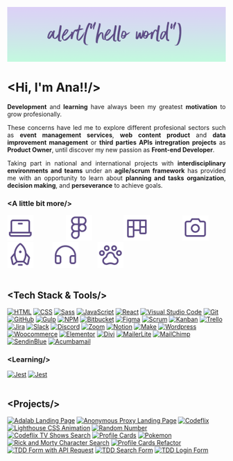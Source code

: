 ![Ana Guerra Abaroa Profile](./images/profile-banner.png)

<h1 align="justify">&lt;Hi, I'm Ana!!/&gt;</h1>
<p align="justify">
  <strong>Development</strong> and <strong>learning</strong> have always been my greatest <strong>motivation</strong> to grow
  profesionally.
</p>
<p align="justify">
  These concerns have led me to explore different profesional sectors such as
  <strong>event management services</strong>, <strong>web content product</strong> and <strong>data improvement management</strong> or <strong>third parties APIs intregration projects</strong> as <strong>Product Owner</strong>, until
  discover my new passion as <strong>Front-end Developer</strong>.
</p>
<p align="justify">
  Taking part in national and international projects with <strong>interdisciplinary environments and teams</strong> under an <strong>agile/scrum framework</strong> has provided me with an opportunity to learn about <strong>planning and tasks organization</strong>, <strong>decision making</strong>, and <strong>perseverance</strong> to achieve goals.
</p>
<h3 align="justify">&lt;A little bit more/&gt;</h3>
<div align="justify">
  <a href="https://github.com/anaguerraabaroa"
    ><img
      title="Front-end development"
      alt="Front-end development"
      src="./images/laptop.svg"
      style="width: 60px; margin-right: 40px"
  /></a>
  <a href="https://github.com/anaguerraabaroa"
    ><img
      title="Design"
      alt="Design"
      src="./images/design.svg"
      style="width: 60px; margin-right: 40px"
  /></a>
  <a href="https://github.com/anaguerraabaroa"
    ><img
      title="Organization"
      alt="Organization"
      src="./images/organization.svg"
      style="width: 60px; margin-right: 40px"
  /></a>
  <a href="https://github.com/anaguerraabaroa"
    ><img
      title="Photography"
      alt="Photography"
      src="./images/camera.svg"
      style="width: 60px; margin-right: 40px"
  /></a>
  <a href="https://github.com/anaguerraabaroa"
    ><img
      title="Travel"
      alt="Travel"
      src="./images/travel.svg"
      style="width: 60px; margin-right: 40px"
  /></a>
  <a href="https://github.com/anaguerraabaroa"
    ><img
      title="Music"
      alt="Music"
      src="./images/headphones.svg"
      style="width: 60px; margin-right: 40px"
  /></a>
  <a href="https://github.com/anaguerraabaroa"
    ><img
      title="Cats"
      alt="Cats"
      src="./images/cat.svg"
      style="width: 60px"
  /></a>
</div>
<br>
<h2 align="justify">&lt;Tech Stack & Tools/&gt;</h2>
<div align="left">
  <a href="https://html.spec.whatwg.org/"
    ><img
      title="HTML"
      alt="HTML"
      src="https://img.shields.io/badge/-HTML5-D4C6F5?style=for-the-badge&logo=html5&logoColor=5D4B85"
  /></a>
  <a href="https://www.w3.org/Style/CSS/"
    ><img
      title="CSS"
      alt="CSS"
      src="https://img.shields.io/badge/-CSS3-C3FADF?style=for-the-badge&logo=css3&logoColor=5D4B85"
  /></a>
  <a href="https://sass-lang.com/"
    ><img
      title="Sass"
      alt="Sass"
      src="https://img.shields.io/badge/-SASS-FDFF9B?style=for-the-badge&logo=sass&logoColor=5D4B85"
  /></a>
  <a href="https://www.ecma-international.org/ecma-262/"
    ><img
      title="JavaScript"
      alt="JavaScript"
      src="https://img.shields.io/badge/-JavaScript-D4C6F5?style=for-the-badge&logo=javascript&logoColor=5D4B85"
  /></a>
  <a href="https://es.reactjs.org/"
    ><img
      title="React"
      alt="React"
      src="https://img.shields.io/badge/-React-C3FADF?style=for-the-badge&logo=react&logoColor=5D4B85"
  /></a>
  <a href="https://code.visualstudio.com/"
    ><img
      title="Visual Studio Code"
      alt="Visual Studio Code"
      src="https://img.shields.io/badge/-VSCode-FDFF9B?style=for-the-badge&logo=visual-studio-code&logoColor=5D4B85"
  /></a>
  <a href="https://git-scm.com/"
    ><img
      title="Git"
      alt="Git"
      src="https://img.shields.io/badge/-Git-D4C6F5?style=for-the-badge&logo=git&logoColor=5D4B85"
  /></a>
  <a href="https://github.com/"
    ><img
      title="GitHub"
      alt="GitHub"
      src="https://img.shields.io/badge/-GitHub-C3FADF?style=for-the-badge&logo=github&logoColor=5D4B85"
  /></a>
  <a href="https://gulpjs.com/"
    ><img
      title="Gulp"
      alt="Gulp"
      src="https://img.shields.io/badge/-Gulp-FDFF9B?style=for-the-badge&logo=gulp&logoColor=5D4B85"
  /></a>
  <a href="https://www.npmjs.com/"
    ><img
      title="NPM"
      alt="NPM"
      src="https://img.shields.io/badge/-npm-D4C6F5?style=for-the-badge&logo=npm&logoColor=5D4B85"
  /></a>
  <a href="https://bitbucket.org/"
    ><img
      title="Bitbucket"
      alt="Bitbucket"
      src="https://img.shields.io/badge/-Bitbucket-C3FADF?style=for-the-badge&logo=bitbucket&logoColor=5D4B85"
  /></a>
 <a href="https://www.figma.com/"
    ><img
      title="Figma"
      alt="Figma"
      src="https://img.shields.io/badge/-Figma-FDFF9B?style=for-the-badge&logo=figma&logoColor=5D4B85"
  /></a>
  <a href="https://agilemanifesto.org/iso/es/manifesto.html"
    ><img
      title="Scrum"
      alt="Scrum"
      src="https://img.shields.io/badge/-Scrum-D4C6F5?style=for-the-badge&logo=jira-software&logoColor=5D4B85"
  /></a>
  <a href="https://kanbantool.com/kanban-library/introduction/"
    ><img
      title="Kanban"
      alt="Kanban"
      src="https://img.shields.io/badge/-Kanban-C3FADF?style=for-the-badge&logo=trello&logoColor=5D4B85"
  /></a>
  <a href="https://trello.com/es/"
    ><img
      title="Trello"
      alt="Trello"
      src="https://img.shields.io/badge/-Trello-FDFF9B?style=for-the-badge&logo=trello&logoColor=5D4B85"
  /></a>
  <a href="https://www.atlassian.com/es/software/jira"
    ><img
      title="Jira"
      alt="Jira"
      src="https://img.shields.io/badge/-Jira-D4C6F5?style=for-the-badge&logo=jira&logoColor=5D4B85"
  /></a>
  <a href="https://slack.com/intl/es-es/"
    ><img
      title="Slack"
      alt="Slack"
      src="https://img.shields.io/badge/-Slack-FDFF9B?style=for-the-badge&logo=slack&logoColor=5D4B85"
  /></a>
   <a href="https://discord.com/"
    ><img
      title="Discord"
      alt="Discord"
      src="https://img.shields.io/badge/-Discord-D4C6F5?style=for-the-badge&logo=discord&logoColor=5D4B85"
  /></a>
  <a href="https://zoom.us/"
    ><img
      title="Zoom"
      alt="Zoom"
      src="https://img.shields.io/badge/-Zoom-C3FADF?style=for-the-badge&logo=zoom&logoColor=5D4B85"
  /></a>
   <a href="https://www.notion.so/es-es"
    ><img
      title="Notion"
      alt="Notion"
      src="https://img.shields.io/badge/-Notion-FDFF9B?style=for-the-badge&logo=notion&logoColor=5D4B85"
  /></a>
    <a href="https://www.notion.so/es-es"
    ><img
      title="Make"
      alt="Make"
      src="https://img.shields.io/badge/-Make-D4C6F5?style=for-the-badge&logo=integromat&logoColor=5D4B85"
  /></a>
  <a href="https://wordpress.org/"
    ><img
      title="Wordpress"
      alt="Wordpress"
      src="https://img.shields.io/badge/-Wordpress-C3FADF?style=for-the-badge&logo=wordpress&logoColor=5D4B85"
  /></a>
  <a href="https://woocommerce.com/"
    ><img
      title="Woocommerce"
      alt="Woocommerce"
      src="https://img.shields.io/badge/-Woocommerce-FDFF9B?style=for-the-badge&logo=woocommerce&logoColor=5D4B85"
  /></a>
  <a href="https://elementor.com/"
    ><img
      title="Elementor"
      alt="Elementor"
      src="https://img.shields.io/badge/-Elementor-D4C6F5?style=for-the-badge&logo=elementor&logoColor=5D4B85"
  /></a>
 <a href="https://www.elegantthemes.com/gallery/divi/"
    ><img
      title="Divi"
      alt="Divi"
      src="https://img.shields.io/badge/-Divi-C3FADF?style=for-the-badge&logo=wordpress&logoColor=5D4B85"
  /></a>
   <a href="https://www.mailerlite.com/"
    ><img
      title="MailerLite"
      alt="MailerLite"
      src="https://img.shields.io/badge/-MailerLite-FDFF9B?style=for-the-badge&logo=gmail&logoColor=5D4B85"
  /></a>
  <a href="https://mailchimp.com/"
    ><img
      title="MailChimp"
      alt="MailChimp"
      src="https://img.shields.io/badge/-MailChimp-D4C6F5?style=for-the-badge&logo=mailchimp&logoColor=5D4B85"
  /></a>
  <a href="https://es.sendinblue.com/"
    ><img
      title="SendinBlue"
      alt="SendinBlue"
      src="https://img.shields.io/badge/-SendinBlue-C3FADF?style=for-the-badge&logo=gmail&logoColor=5D4B85"
  /></a>
  <a href="https://acumbamail.com/"
    ><img
      title="Acumbamail"
      alt="Acumbamail"
      src="https://img.shields.io/badge/-Acumbamail-FDFF9B?style=for-the-badge&logo=gmail&logoColor=5D4B85" 
  /></a>
</div>
<h3 align="justify">&lt;Learning/&gt;</h3>
<div align="left">
  <a href="https://jestjs.io/"
    ><img
      title="Jest"
      alt="Jest"
      src="https://img.shields.io/badge/-Jest-FDFF9B?style=for-the-badge&logo=jest&logoColor=5D4B85"
  /></a>
  <a href="https://testing-library.com/"
    ><img
      title="Jest"
      alt="Jest"
      src="https://img.shields.io/badge/-Testing Library-D4C6F5?style=for-the-badge&logo=testing-library&logoColor=5D4B85"
  /></a>
</div>
<br>
<h2 align="justify">&lt;Projects/&gt;</h2>
<div align="left">
  <a href="https://github.com/anaguerraabaroa/adalab-landing-page"
    ><img
      title="Adalab Landing Page"
      alt="Adalab Landing Page"
      src="https://img.shields.io/badge/Adalab_Landing_Page-C3FADF?style=for-the-badge&logo=html5&logoColor=5D4B85"
  /></a>
  <a href="https://github.com/anaguerraabaroa/anonymous-proxy-landing-page"
    ><img
      title="Anonymous Proxy Landing Page"
      alt="Anonymous Proxy Landing Page"
      src="https://img.shields.io/badge/Anonymous_Proxy_Landing_Page-FDFF9B?style=for-the-badge&logo=html5&logoColor=5D4B85"
  /></a>
  <a href="https://github.com/anaguerraabaroa/codeflix"
    ><img
      title="Codeflix"
      alt="Codeflix"
      src="https://img.shields.io/badge/Codeflix-D4C6F5?style=for-the-badge&logo=html5&logoColor=5D4B85"
  /></a>
  <a href="https://github.com/anaguerraabaroa/lighthouse"
    ><img
      title="Lighthouse CSS Animation"
      alt="Lighthouse CSS Animation"
      src="https://img.shields.io/badge/Lighthouse-C3FADF?style=for-the-badge&logo=css3&logoColor=5D4B85"
  /></a>
  <a href="https://github.com/anaguerraabaroa/random-number"
    ><img
      title="Random Number"
      alt="Random Number"
      src="https://img.shields.io/badge/Random_Number-FDFF9B?style=for-the-badge&logo=javascript&logoColor=5D4B85"
  /></a>   
  <a href="https://github.com/anaguerraabaroa/javascript-codeflix-shows-search"
    ><img
      title="Codeflix TV Shows Search"
      alt="Codeflix TV Shows Search"
      src="https://img.shields.io/badge/Codeflix_TV_Shows_Search-D4C6F5?style=for-the-badge&logo=javascript&logoColor=5D4B85"
  /></a>
  <a href="https://github.com/anaguerraabaroa/profile-cards">
    <img
      title="Profile Cards"
      alt="Profile Cards"
      src="https://img.shields.io/badge/Profile_Cards-C3FADF?style=for-the-badge&logo=javascript&logoColor=5D4B85"
  /></a>
  <a href="https://github.com/anaguerraabaroa/pokemon"
    ><img
      title="Pokemon"
      alt="Pokemon"
      src="https://img.shields.io/badge/Pokemon-FDFF9B?style=for-the-badge&logo=react&logoColor=5D4B85"
  /></a>
  <a href="https://github.com/anaguerraabaroa/rick-and-morty-character-search"
    ><img
      title="Rick and Morty Character Search"
      alt="Rick and Morty Character Search"
      src="https://img.shields.io/badge/Rick_and_Morty_Character_Search-D4C6F5?style=for-the-badge&logo=react&logoColor=5D4B85"
  /></a>
  <a href="https://github.com/anaguerraabaroa/profile-cards-refactor"
    ><img
      title="Profile Cards Refactor"
      alt="Profile Cards Refactor"
      src="https://img.shields.io/badge/Profile_Cards_Refactor-C3FADF?style=for-the-badge&logo=react&logoColor=5D4B85"
  /></a>
  <a href="https://github.com/anaguerraabaroa/react-tdd-form"
    ><img
      title="TDD Form with API Request"
      alt="TDD Form with API Request"
      src="https://img.shields.io/badge/-TDD_Form_with_API_Request-D4C6F5?style=for-the-badge&logo=testing-library&logoColor=5D4B85"
  /></a>
    <a href="https://github.com/anaguerraabaroa/react-tdd-search-form"
    ><img
      title="TDD Search Form"
      alt="TDD Search Form"
      src="https://img.shields.io/badge/-TDD_Search_Form-FDFF9B?style=for-the-badge&logo=testing-library&logoColor=5D4B85"
  /></a>
        <a href="https://github.com/anaguerraabaroa/react-tdd-login-form"
    ><img
      title="TDD Login Form"
      alt="TDD Login Form"
      src="https://img.shields.io/badge/-TDD_Login_Form-C3FADF?style=for-the-badge&logo=testing-library&logoColor=5D4B85"
  /></a>
</div>
